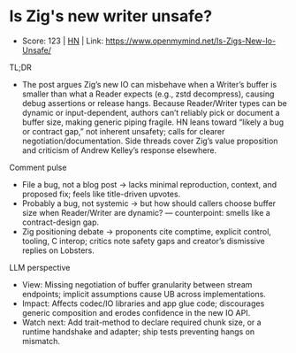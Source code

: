 # Is Zig's new writer unsafe?

- Score: 123 | [HN](https://news.ycombinator.com/item?id=45313597) | Link: https://www.openmymind.net/Is-Zigs-New-Io-Unsafe/

TL;DR
- The post argues Zig’s new IO can misbehave when a Writer’s buffer is smaller than what a Reader expects (e.g., zstd decompress), causing debug assertions or release hangs. Because Reader/Writer types can be dynamic or input-dependent, authors can’t reliably pick or document a buffer size, making generic piping fragile. HN leans toward “likely a bug or contract gap,” not inherent unsafety; calls for clearer negotiation/documentation. Side threads cover Zig’s value proposition and criticism of Andrew Kelley’s response elsewhere.

Comment pulse
- File a bug, not a blog post → lacks minimal reproduction, context, and proposed fix; feels like title-driven upvotes.
- Probably a bug, not systemic → but how should callers choose buffer size when Reader/Writer are dynamic? — counterpoint: smells like a contract-design gap.
- Zig positioning debate → proponents cite comptime, explicit control, tooling, C interop; critics note safety gaps and creator’s dismissive replies on Lobsters.

LLM perspective
- View: Missing negotiation of buffer granularity between stream endpoints; implicit assumptions cause UB across implementations.
- Impact: Affects codec/IO libraries and app glue code; discourages generic composition and erodes confidence in the new IO API.
- Watch next: Add trait-method to declare required chunk size, or a runtime handshake and adapter; ship tests preventing hangs on mismatch.
